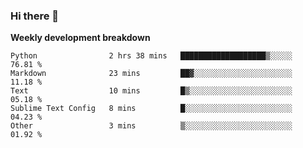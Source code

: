 ### Hi there 👋


**Weekly development breakdown**

<!--START_SECTION:waka-->
```text
Python                2 hrs 38 mins   ███████████████████▒░░░░░   76.81 % 
Markdown              23 mins         ██▓░░░░░░░░░░░░░░░░░░░░░░   11.18 % 
Text                  10 mins         █▒░░░░░░░░░░░░░░░░░░░░░░░   05.18 % 
Sublime Text Config   8 mins          █░░░░░░░░░░░░░░░░░░░░░░░░   04.23 % 
Other                 3 mins          ▒░░░░░░░░░░░░░░░░░░░░░░░░   01.92 % 
```
<!--END_SECTION:waka-->
